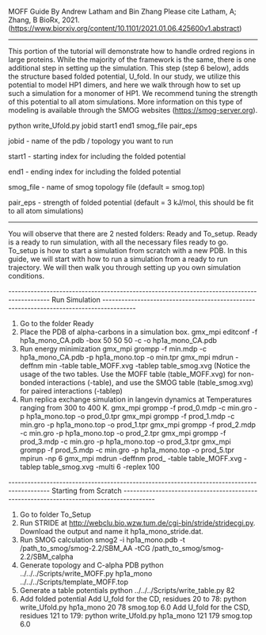MOFF Guide
By Andrew Latham and Bin Zhang
Please cite Latham, A; Zhang, B BioRx, 2021. (https://www.biorxiv.org/content/10.1101/2021.01.06.425600v1.abstract)

-------------------------------------------------------------------------------------------------------------------------------------------------------------------------------------------------------------

This portion of the tutorial will demonstrate how to handle ordred regions in large proteins. While the majority of the framework is the same, there is one additional step in setting up the simulation.
This step (step 6 below), adds the structure based folded potential, U_fold. In our study, we utilize this potential to model HP1 dimers, and here we walk through how to set up such a simulation for a monomer of HP1. We recommend tuning the strength of this potential to all atom simulations.
More information on this type of modeling is available through the SMOG websites (https://smog-server.org).

python write_Ufold.py jobid start1 end1 smog_file pair_eps

jobid - name of the pdb / topology you want to run

start1 - starting index for including the folded potential

end1 - ending index for including the folded potential

smog_file - name of smog topology file (default = smog.top)

pair_eps - strength of folded potential (default = 3 kJ/mol, this should be fit to all atom simulations)

-------------------------------------------------------------------------------------------------------------------------------------------------------------------------------------------------------------
You will observe that there are 2 nested folders: Ready and To_setup. Ready is a ready to run simulation, with all the necessary files ready to go. To_setup is how to start a simulation from scratch with a new PDB.
In this guide, we will start with how to run a simulation from a ready to run trajectory. We will then walk you through setting up you own simulation conditions.

-------------------------------------------------------------------------------------------   Run Simulation         ----------------------------------------------------------------------------------------
1. Go to the folder Ready
2. Place the PDB of alpha-carbons in a simulation box.
	gmx_mpi editconf -f hp1a_mono_CA.pdb -box 50 50 50 -c -o hp1a_mono_CA.pdb
3. Run energy minimization
	gmx_mpi grompp -f min.mdp -c hp1a_mono_CA.pdb -p hp1a_mono.top -o min.tpr
	gmx_mpi mdrun -deffnm min -table table_MOFF.xvg -tablep table_smog.xvg
	(Notice the usage of the two tables. Use the MOFF table (table_MOFF.xvg) for non-bonded interactions (-table), and use the SMOG table (table_smog.xvg) for paired interactions (-tablep)
4. Run replica exchange simulation in langevin dynamics at Temperatures ranging from 300 to 400 K. 
	gmx_mpi grompp -f prod_0.mdp -c min.gro -p hp1a_mono.top -o prod_0.tpr
	gmx_mpi grompp -f prod_1.mdp -c min.gro -p hp1a_mono.top -o prod_1.tpr
	gmx_mpi grompp -f prod_2.mdp -c min.gro -p hp1a_mono.top -o prod_2.tpr
	gmx_mpi grompp -f prod_3.mdp -c min.gro -p hp1a_mono.top -o prod_3.tpr
	gmx_mpi grompp -f prod_5.mdp -c min.gro -p hp1a_mono.top -o prod_5.tpr
	mpirun -np 6 gmx_mpi mdrun -deffnm prod_ -table table_MOFF.xvg -tablep table_smog.xvg -multi 6 -replex 100


-------------------------------------------------------------------------------------------   Starting from Scratch        ----------------------------------------------------------------------------------------
1. Go to folder To_Setup
2. Run STRIDE at http://webclu.bio.wzw.tum.de/cgi-bin/stride/stridecgi.py. Download the output and name it hp1a_mono_stride.dat.
3. Run SMOG calculation
	smog2 -i hp1a_mono.pdb -t /path_to_smog/smog-2.2/SBM_AA -tCG /path_to_smog/smog-2.2/SBM_calpha
4. Generate topology and C-alpha PDB
	python ../../../Scripts/write_MOFF.py hp1a_mono ../../../Scripts/template_MOFF.top 
5. Generate a table potentials
	python ../../../Scripts/write_table.py 82
6. Add folded potential
	Add U_fold for the CD, residues 20 to 78:
	python write_Ufold.py hp1a_mono 20 78 smog.top 6.0 
	Add U_fold for the CSD, residues 121 to 179:
	python write_Ufold.py hp1a_mono 121 179 smog.top 6.0
	

